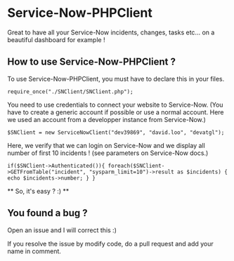 # Service-Now-PHPClient

Great to have all your Service-Now incidents, changes, tasks etc... on a beautiful dashboard for example !

## How to use Service-Now-PHPClient ?

To use Service-Now-PHPClient, you must have to declare this in your files.

``
require_once("./SNClient/SNClient.php");
``

You need to use credentials to connect your website to Service-Now.
(You have to create a generic account if possible or use a normal account. Here we used an account from a developper instance from Service-Now.)

``
$SNClient = new ServiceNowClient("dev39869", "david.loo", "devatgl");
``

Here, we verify that we can login on Service-Now and we display all number of first 10 incidents ! (see parameters on
  Service-Now docs.)

``
if($SNClient->Authenticated()){
  foreach($SNClient->GETFromTable("incident", "sysparm_limit=10")->result as $incidents)
	{
    echo $incidents->number;
  }
}
``

** So, it's easy ? :) **

## You found a bug ?

Open an issue and I will correct this :)

If you resolve the issue by modify code, do a pull request and add your name in comment.
